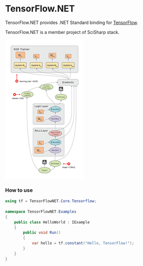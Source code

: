 # TensorFlow.NET
TensorFlow.NET provides .NET Standard binding for [TensorFlow](https://www.tensorflow.org/).


TensorFlow.NET is a member project of SciSharp stack.

![tensors_flowing](docs/assets/tensors_flowing.gif)

### How to use
```cs
using tf = TensorFlowNET.Core.Tensorflow;

namespace TensorFlowNET.Examples
{
    public class HelloWorld : IExample
    {
        public void Run()
        {
            var hello = tf.constant("Hello, TensorFlow!");
        }
    }
}
```